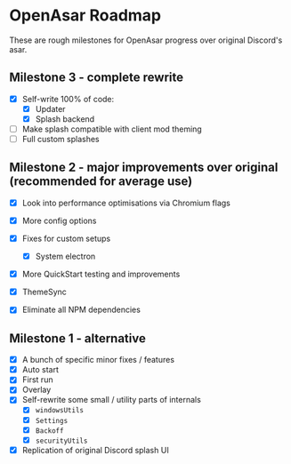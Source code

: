 # OpenAsar Roadmap
These are rough milestones for OpenAsar progress over original Discord's asar.

## Milestone 3 - complete rewrite
- [X] Self-write 100% of code:
  - [X] Updater
  - [X] Splash backend
- [ ] Make splash compatible with client mod theming
- [ ] Full custom splashes

## Milestone 2 - major improvements over original (recommended for average use)
- [X] Look into performance optimisations via Chromium flags
- [X] More config options
- [X] Fixes for custom setups
  - [X] System electron
- [X] More QuickStart testing and improvements
- [X] ThemeSync
- [X] Eliminate all NPM dependencies


## Milestone 1 - alternative
- [X] A bunch of specific minor fixes / features
- [X] Auto start
- [X] First run
- [X] Overlay
- [X] Self-rewrite some small / utility parts of internals
  - [X] `windowsUtils`
  - [X] `Settings`
  - [X] `Backoff`
  - [X] `securityUtils`
- [X] Replication of original Discord splash UI
